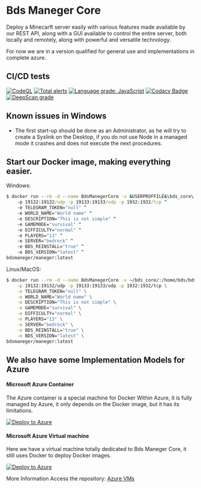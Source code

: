 # Bds Maneger Core

Deploy a Minecarft server easily with various features made available by our REST API, along with a GUI available to control the entire server, both locally and remotely, along with powerful and versatile technology.

For now we are in a version qualified for general use and implementations in complete azure.

## CI/CD tests

[![CodeQL](https://github.com/Bds-Maneger/bds_maneger_api/workflows/CodeQL/badge.svg)](https://github.com/The-Bds-Maneger/core/actions/workflows/codeql-analysis.yml)
[![Total alerts](https://img.shields.io/lgtm/alerts/g/Bds-Maneger/bds_maneger_api.svg?logo=lgtm&logoWidth=18)](https://lgtm.com/projects/g/Bds-Maneger/bds_maneger_api/alerts/)
[![Language grade: JavaScript](https://img.shields.io/lgtm/grade/javascript/g/Bds-Maneger/bds_maneger_api.svg?logo=lgtm&logoWidth=18)](https://lgtm.com/projects/g/Bds-Maneger/bds_maneger_api/context:javascript)
[![Codacy Badge](https://app.codacy.com/project/badge/Grade/4d19af8fe5b146608a8f4a5e2092f66d)](https://www.codacy.com/gh/The-Bds-Maneger/Bds-Maneger-Core/dashboard?utm_source=github.com&amp;utm_medium=referral&amp;utm_content=The-Bds-Maneger/Bds-Maneger-Core&amp;utm_campaign=Badge_Grade)
[![DeepScan grade](https://deepscan.io/api/teams/13683/projects/16691/branches/363172/badge/grade.svg)](https://deepscan.io/dashboard#view=project&tid=13683&pid=16691&bid=363172) 

## Known issues in Windows

* The first start-up should be done as an Administrator, as he will try to create a Syslink on the Desktop, if you do not use Node in a managed mode it crashes and does not execute the next procedures.

## Start our Docker image, making everything easier.

Windows:
```cmd
$ docker run --rm -d --name BdsManegerCore -v &USERPROFFILE&\bds_core\:/home/bds/bds_core ^
    -p 19132:19132/udp -p 19133:19133/udp -p 1932:1932/tcp ^
    -e TELEGRAM_TOKEN="null" ^
    -e WORLD_NAME="World name" ^
    -e DESCRIPTION="This is not simple" ^
    -e GAMEMODE="survival" ^
    -e DIFFICULTY="normal" ^
    -e PLAYERS="13" ^
    -e SERVER="bedrock" ^
    -e BDS_REINSTALL="true" ^
    -e BDS_VERSION="latest" ^
bdsmaneger/maneger:latest
```

Linux/MacOS:
```bash
$ docker run --rm -d --name BdsManegerCore -v ~/bds_core/:/home/bds/bds_core \
    -p 19132:19132/udp -p 19133:19133/udp -p 1932:1932/tcp \
    -e TELEGRAM_TOKEN="null" \
    -e WORLD_NAME="World name" \
    -e DESCRIPTION="This is not simple" \
    -e GAMEMODE="survival" \
    -e DIFFICULTY="normal" \
    -e PLAYERS="13" \
    -e SERVER="bedrock" \
    -e BDS_REINSTALL="true" \
    -e BDS_VERSION="latest" \
bdsmaneger/maneger:latest
```

## We also have some Implementation Models for Azure

#### Microsoft Azure Container

The Azure container is a special machine for Docker Within Azure, it is fully managed by Azure, it only depends on the Docker image, but it has its limitations.

[![Deploy to Azure](https://aka.ms/deploytoazurebutton)](https://portal.azure.com/#create/Microsoft.Template/uri/https%3A%2F%2Fraw.githubusercontent.com%2FBds-Maneger%2FThe-Bds-Maneger-Docker%2Fmain%2Fazure%2FBdsMangerCore_docker.json)

#### Microsoft Azure Virtual machine

Here we have a virtual machine totally dedicated to Bds Maneger Core, it still uses Docker to deploy Docker images.

[![Deploy to Azure](https://aka.ms/deploytoazurebutton)](https://portal.azure.com/#create/Microsoft.Template/uri/https%3A%2F%2Fraw.githubusercontent.com%2FThe-Bds-Maneger%2FAzure_VMs%2Fmain%2Fdeploy.json)

More Information Access the repository: [Azure VMs](https://github.com/The-Bds-Maneger/Azure_VMs)
